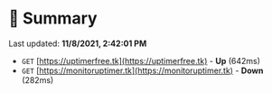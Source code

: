 # 📖 Summary
Last updated: **11/8/2021, 2:42:01 PM**

- `GET` [https://uptimerfree.tk](https://uptimerfree.tk) - **Up** (642ms)
- `GET` [https://monitoruptimer.tk](https://monitoruptimer.tk) - **Down** (282ms)
